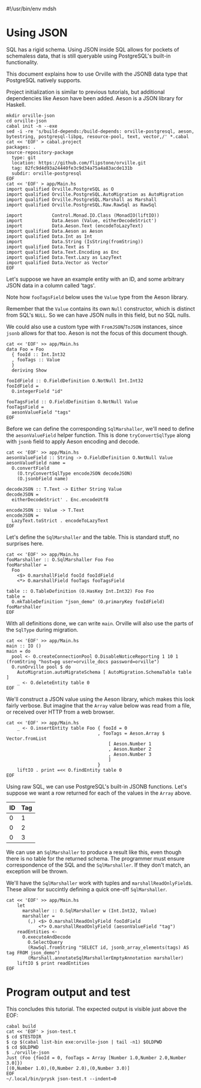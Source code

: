 #!/usr/bin/env mdsh

# Using JSON

SQL has a rigid schema. Using JSON inside SQL allows for pockets of schemaless
data, that is still queryable using PostgreSQL's built-in functionality.

This document explains how to use Orville with the JSONB data type that
PostgreSQL natively supports.

Project initialization is similar to previous tutorials, but additional
dependencies like Aeson have been added. Aeson is a JSON library for Haskell.

```shell
mkdir orville-json
cd orville-json
cabal init -n --exe
sed -i -re 's/build-depends:/build-depends: orville-postgresql, aeson, bytestring, postgresql-libpq, resource-pool, text, vector,/' *.cabal
cat << 'EOF' > cabal.project
packages: .
source-repository-package
  type: git
  location: https://github.com/flipstone/orville.git
  tag: 82fc9d4d93a24440fe3c9d34a75a4a83acde131b
  subdir: orville-postgresql
EOF
cat << 'EOF' > app/Main.hs
import qualified Orville.PostgreSQL as O
import qualified Orville.PostgreSQL.AutoMigration as AutoMigration
import qualified Orville.PostgreSQL.Marshall as Marshall
import qualified Orville.PostgreSQL.Raw.RawSql as RawSql

import           Control.Monad.IO.Class (MonadIO(liftIO))
import           Data.Aeson (Value, eitherDecodeStrict')
import           Data.Aeson.Text (encodeToLazyText)
import qualified Data.Aeson as Aeson
import qualified Data.Int as Int
import           Data.String (IsString(fromString))
import qualified Data.Text as T
import qualified Data.Text.Encoding as Enc
import qualified Data.Text.Lazy as LazyText
import qualified Data.Vector as Vector
EOF
```

Let's suppose we have an example entity with an ID, and some arbitrary JSON
data in a column called 'tags'.

Note how `fooTagsField` below uses the `Value` type from the Aeson library.

Remember that the `Value` contains its own `Null` constructor, which is
distinct from SQL's `NULL`. So we can have JSON nulls in this field, but no SQL
nulls.

We could also use a custom type with `FromJSON`/`ToJSON` instances, since
`jsonb` allows for that too. Aeson is not the focus of this document though.

```shell
cat << 'EOF' >> app/Main.hs
data Foo = Foo
  { fooId :: Int.Int32
  , fooTags :: Value
  }
  deriving Show

fooIdField :: O.FieldDefinition O.NotNull Int.Int32
fooIdField =
  O.integerField "id"

fooTagsField :: O.FieldDefinition O.NotNull Value
fooTagsField =
  aesonValueField "tags"
EOF
```

Before we can define the corresponding `SqlMarshaller`, we'll need to define the
`aesonValueField` helper function. This is done `tryConvertSqlType` along with
`jsonb` field to apply Aeson encoding and decode.

```shell
cat << 'EOF' >> app/Main.hs
aesonValueField :: String -> O.FieldDefinition O.NotNull Value
aesonValueField name =
  O.convertField
    (O.tryConvertSqlType encodeJSON decodeJSON)
    (O.jsonbField name)

decodeJSON :: T.Text -> Either String Value
decodeJSON =
  eitherDecodeStrict' . Enc.encodeUtf8

encodeJSON :: Value -> T.Text
encodeJSON =
  LazyText.toStrict . encodeToLazyText
EOF
```

Let's define the `SqlMarshaller` and the table. This is standard stuff, no
surprises here.

```shell
cat << 'EOF' >> app/Main.hs
fooMarshaller :: O.SqlMarshaller Foo Foo
fooMarshaller =
  Foo
    <$> O.marshallField fooId fooIdField
    <*> O.marshallField fooTags fooTagsField

table :: O.TableDefinition (O.HasKey Int.Int32) Foo Foo
table =
  O.mkTableDefinition "json_demo" (O.primaryKey fooIdField) fooMarshaller
EOF
```

With all definitions done, we can write `main`. Orville will also use the parts
of the `SqlType` during migration.

```shell
cat << 'EOF' >> app/Main.hs
main :: IO ()
main = do
  pool <- O.createConnectionPool O.DisableNoticeReporting 1 10 1 (fromString "host=pg user=orville_docs password=orville")
  O.runOrville pool $ do
    AutoMigration.autoMigrateSchema [ AutoMigration.SchemaTable table ]
    _ <- O.deleteEntity table 0
EOF
```

We'll construct a JSON value using the Aeson library, which makes this look
fairly verbose. But imagine that the `Array` value below was read from a file,
or received over HTTP from a web browser.

```shell
cat << 'EOF' >> app/Main.hs
    _ <- O.insertEntity table Foo { fooId = 0
                                  , fooTags = Aeson.Array $ Vector.fromList
                                      [ Aeson.Number 1
                                      , Aeson.Number 2
                                      , Aeson.Number 3
                                      ]
                                  }
    liftIO . print =<< O.findEntity table 0
EOF
```

Using raw SQL, we can use PostgreSQL's built-in JSONB functions. Let's suppose
we want a row returned for each of the values in the `Array` above.

| ID | Tag |
| -- | --- |
| 0  | 1   |
| 0  | 2   |
| 0  | 3   |

We can use an `SqlMarshaller` to produce a result like this, even though there
is no table for the returned schema. The programmer must ensure correspondence
of the SQL and the `SqlMarshaller`. If they don't match, an exception will be
thrown.

We'll have the `SqlMarshaller` work with tuples and `marshallReadOnlyField`s.
These allow for succintly defining a quick one-off `SqlMarshaller`.

```shell
cat << 'EOF' >> app/Main.hs
    let
      marshaller :: O.SqlMarshaller w (Int.Int32, Value)
      marshaller =
        (,) <$> O.marshallReadOnlyField fooIdField
            <*> O.marshallReadOnlyField (aesonValueField "tag")
    readEntities <-
      O.executeAndDecode
        O.SelectQuery
        (RawSql.fromString "SELECT id, jsonb_array_elements(tags) AS tag FROM json_demo")
        (Marshall.annotateSqlMarshallerEmptyAnnotation marshaller)
    liftIO $ print readEntities
EOF
```
# Program output and test

This concludes this tutorial. The expected output is visible just above the EOF:

```shell
cabal build
cat << 'EOF' > json-test.t
$ cd $TESTDIR
$ cp $(cabal list-bin exe:orville-json | tail -n1) $OLDPWD
$ cd $OLDPWD
$ ./orville-json
Just (Foo {fooId = 0, fooTags = Array [Number 1.0,Number 2.0,Number 3.0]})
[(0,Number 1.0),(0,Number 2.0),(0,Number 3.0)]
EOF
~/.local/bin/prysk json-test.t --indent=0
```
